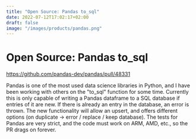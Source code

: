 ```yaml
---
title: "Open Source: Pandas to_sql"
date: 2022-07-12T17:02:17+02:00
draft: false
image: "/images/products/pandas.png"
---
```

# Open Source: Pandas to_sql

https://github.com/pandas-dev/pandas/pull/48331  

Pandas is one of the most used data science libraries in Python, and I have been working with others on the "to_sql" function for some time. Currently this is only capable of writing a Pandas dataframe to a SQL database if entries of it are new. If there is already an entry in the database, an error is thrown. The new functionality will allow an upsert, and offers different options (on duplicate -> error / replace / keep database).
The tests for Pandas are very strict, and the code must work on ARM, AMD, etc., so the PR drags on forever.
